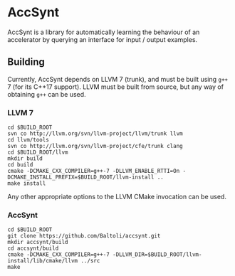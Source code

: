 # AccSynt

AccSynt is a library for automatically learning the behaviour of an accelerator
by querying an interface for input / output examples.

## Building

Currently, AccSynt depends on LLVM 7 (trunk), and must be built using `g++` 7
(for its C++17 support). LLVM must be built from source, but any way of
obtaining `g++` can be used.

### LLVM 7

```
cd $BUILD_ROOT
svn co http://llvm.org/svn/llvm-project/llvm/trunk llvm
cd llvm/tools
svn co http://llvm.org/svn/llvm-project/cfe/trunk clang
cd $BUILD_ROOT/llvm
mkdir build
cd build
cmake -DCMAKE_CXX_COMPILER=g++-7 -DLLVM_ENABLE_RTTI=On -DCMAKE_INSTALL_PREFIX=$BUILD_ROOT/llvm-install ..
make install
```

Any other appropriate options to the LLVM CMake invocation can be used.

### AccSynt

```
cd $BUILD_ROOT
git clone https://github.com/Baltoli/accsynt.git
mkdir accsynt/build
cd accsynt/build
cmake -DCMAKE_CXX_COMPILER=g++-7 -DLLVM_DIR=$BUILD_ROOT/llvm-install/lib/cmake/llvm ../src
make
```

